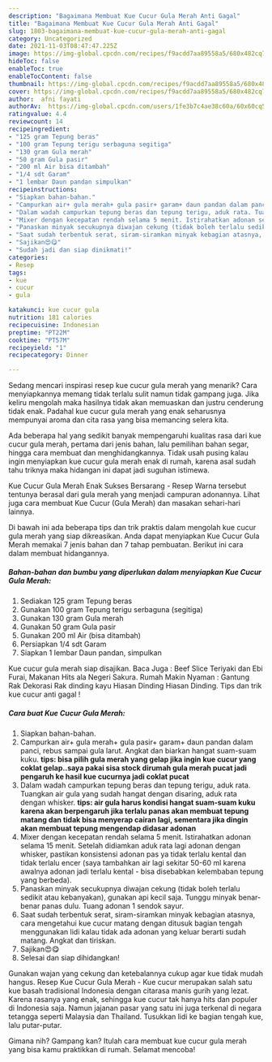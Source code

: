 ```yaml
---
description: "Bagaimana Membuat Kue Cucur Gula Merah Anti Gagal"
title: "Bagaimana Membuat Kue Cucur Gula Merah Anti Gagal"
slug: 1803-bagaimana-membuat-kue-cucur-gula-merah-anti-gagal
category: Uncategorized
date: 2021-11-03T08:47:47.225Z
image: https://img-global.cpcdn.com/recipes/f9acdd7aa89558a5/680x482cq70/kue-cucur-gula-merah-foto-resep-utama.jpg
hideToc: false
enableToc: true
enableTocContent: false
thumbnail: https://img-global.cpcdn.com/recipes/f9acdd7aa89558a5/680x482cq70/kue-cucur-gula-merah-foto-resep-utama.jpg
cover: https://img-global.cpcdn.com/recipes/f9acdd7aa89558a5/680x482cq70/kue-cucur-gula-merah-foto-resep-utama.jpg
author:  afni fayati
authorAv:  https://img-global.cpcdn.com/users/1fe3b7c4ae38c60a/60x60cq50/avatar.jpg
ratingvalue: 4.4
reviewcount: 14
recipeingredient:
- "125 gram Tepung beras"
- "100 gram Tepung terigu serbaguna segitiga"
- "130 gram Gula merah"
- "50 gram Gula pasir"
- "200 ml Air bisa ditambah"
- "1/4 sdt Garam"
- "1 lembar Daun pandan simpulkan"
recipeinstructions:
- "Siapkan bahan-bahan."
- "Campurkan air+ gula merah+ gula pasir+ garam+ daun pandan dalam panci, rebus sampai gula larut. Angkat dan biarkan hangat suam-suam kuku. **tips: bisa pilih gula merah yang gelap jika ingin kue cucur yang coklat gelap..saya pakai sisa stock dirumah gula merah pucat jadi pengaruh ke hasil kue cucurnya jadi coklat pucat**"
- "Dalam wadah campurkan tepung beras dan tepung terigu, aduk rata. Tuangkan air gula yang sudah hangat dengan disaring, aduk rata dengan whisker. **tips: air gula harus kondisi hangat suam-suam kuku karena akan berpengaruh jika terlalu panas akan membuat tepung matang dan tidak bisa menyerap cairan lagi, sementara jika dingin akan membuat tepung mengendap didasar adonan**"
- "Mixer dengan kecepatan rendah selama 5 menit. Istirahatkan adonan selama 15 menit. Setelah didiamkan aduk rata lagi adonan dengan whisker, pastikan konsistensi adonan pas ya tidak terlalu kental dan tidak terlalu encer (saya tambahkan air lagi sekitar 50-60 ml karena awalnya adonan jadi terlalu kental - bisa disebabkan kelembaban tepung yang berbeda)."
- "Panaskan minyak secukupnya diwajan cekung (tidak boleh terlalu sedikit atau kebanyakan), gunakan api kecil saja. Tunggu minyak benar-benar panas dulu. Tuang adonan 1 sendok sayur."
- "Saat sudah terbentuk serat, siram-siramkan minyak kebagian atasnya, cara mengetahui kue cucur matang dengan ditusuk bagian tengah menggunakan lidi kalau tidak ada adonan yang keluar berarti sudah matang. Angkat dan tiriskan."
- "Sajikan😍😋"
- "Sudah jadi dan siap dinikmati!"
categories:
- Resep
tags:
- kue
- cucur
- gula

katakunci: kue cucur gula 
nutrition: 181 calories
recipecuisine: Indonesian
preptime: "PT22M"
cooktime: "PT57M"
recipeyield: "1"
recipecategory: Dinner

---
```



Sedang mencari inspirasi resep kue cucur gula merah yang menarik? Cara menyiapkannya memang tidak terlalu sulit namun tidak gampang juga. Jika keliru mengolah maka hasilnya tidak akan memuaskan dan justru cenderung tidak enak. Padahal kue cucur gula merah yang enak seharusnya mempunyai aroma dan cita rasa yang bisa memancing selera kita.


Ada beberapa hal yang sedikit banyak mempengaruhi kualitas rasa dari kue cucur gula merah, pertama dari jenis bahan, lalu pemilihan bahan segar, hingga cara membuat dan menghidangkannya. Tidak usah pusing kalau ingin menyiapkan kue cucur gula merah enak di rumah, karena asal sudah tahu triknya maka hidangan ini dapat jadi suguhan istimewa.

Kue Cucur Gula Merah Enak Sukses Bersarang - Resep Warna tersebut tentunya berasal dari gula merah yang menjadi campuran adonannya. Lihat juga cara membuat Kue Cucur (Gula Merah) dan masakan sehari-hari lainnya.


Di bawah ini ada beberapa tips dan trik praktis dalam mengolah kue cucur gula merah yang siap dikreasikan. Anda dapat menyiapkan Kue Cucur Gula Merah memakai 7 jenis bahan dan 7 tahap pembuatan. Berikut ini cara dalam membuat hidangannya.

<!--inarticleads1-->

##### Bahan-bahan dan bumbu yang diperlukan dalam menyiapkan Kue Cucur Gula Merah:

1. Sediakan 125 gram Tepung beras
1. Gunakan 100 gram Tepung terigu serbaguna (segitiga)
1. Gunakan 130 gram Gula merah
1. Gunakan 50 gram Gula pasir
1. Gunakan 200 ml Air (bisa ditambah)
1. Persiapkan 1/4 sdt Garam
1. Siapkan 1 lembar Daun pandan, simpulkan


Kue cucur gula merah siap disajikan. Baca Juga : Beef Slice Teriyaki dan Ebi Furai, Makanan Hits ala Negeri Sakura. Rumah Makin Nyaman : Gantung Rak Dekorasi Rak dinding kayu Hiasan Dinding Hiasan Dinding. Tips dan trik kue cucur anti gagal ! 

<!--inarticleads2-->

##### Cara buat Kue Cucur Gula Merah:

1. Siapkan bahan-bahan.
1. Campurkan air+ gula merah+ gula pasir+ garam+ daun pandan dalam panci, rebus sampai gula larut. Angkat dan biarkan hangat suam-suam kuku. **tips: bisa pilih gula merah yang gelap jika ingin kue cucur yang coklat gelap..saya pakai sisa stock dirumah gula merah pucat jadi pengaruh ke hasil kue cucurnya jadi coklat pucat**
1. Dalam wadah campurkan tepung beras dan tepung terigu, aduk rata. Tuangkan air gula yang sudah hangat dengan disaring, aduk rata dengan whisker. **tips: air gula harus kondisi hangat suam-suam kuku karena akan berpengaruh jika terlalu panas akan membuat tepung matang dan tidak bisa menyerap cairan lagi, sementara jika dingin akan membuat tepung mengendap didasar adonan**
1. Mixer dengan kecepatan rendah selama 5 menit. Istirahatkan adonan selama 15 menit. Setelah didiamkan aduk rata lagi adonan dengan whisker, pastikan konsistensi adonan pas ya tidak terlalu kental dan tidak terlalu encer (saya tambahkan air lagi sekitar 50-60 ml karena awalnya adonan jadi terlalu kental - bisa disebabkan kelembaban tepung yang berbeda).
1. Panaskan minyak secukupnya diwajan cekung (tidak boleh terlalu sedikit atau kebanyakan), gunakan api kecil saja. Tunggu minyak benar-benar panas dulu. Tuang adonan 1 sendok sayur.
1. Saat sudah terbentuk serat, siram-siramkan minyak kebagian atasnya, cara mengetahui kue cucur matang dengan ditusuk bagian tengah menggunakan lidi kalau tidak ada adonan yang keluar berarti sudah matang. Angkat dan tiriskan.
1. Sajikan😍😋
1. Selesai dan siap dihidangkan!

Gunakan wajan yang cekung dan ketebalannya cukup agar kue tidak mudah hangus. Resep Kue Cucur Gula Merah - Kue cucur merupakan salah satu kue basah tradisional Indonesia dengan citarasa manis gurih yang lezat. Karena rasanya yang enak, sehingga kue cucur tak hanya hits dan populer di Indonesia saja. Namun jajanan pasar yang satu ini juga terkenal di negara tetangga seperti Malaysia dan Thailand. Tusukkan lidi ke bagian tengah kue, lalu putar-putar. 

Gimana nih? Gampang kan? Itulah cara membuat kue cucur gula merah yang bisa kamu praktikkan di rumah. Selamat mencoba!
